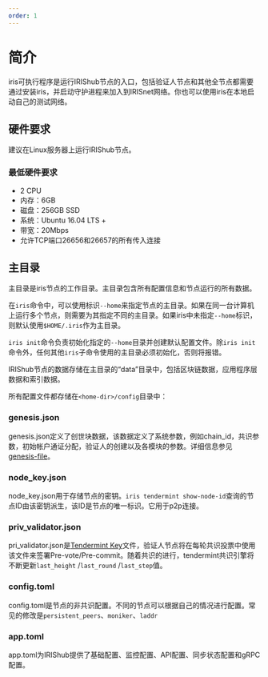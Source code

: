 ```yaml
---
order: 1
---
```


# 简介

iris可执行程序是运行IRIShub节点的入口，包括验证人节点和其他全节点都需要通过安装iris，并启动守护进程来加入到IRISnet网络。你也可以使用iris在本地启动自己的测试网络。

## 硬件要求

建议在Linux服务器上运行IRIShub节点。

### 最低硬件要求

- 2 CPU
- 内存：6GB
- 磁盘：256GB SSD
- 系统：Ubuntu 16.04 LTS +
- 带宽：20Mbps
- 允许TCP端口26656和26657的所有传入连接

## 主目录

主目录是iris节点的工作目录。主目录包含所有配置信息和节点运行的所有数据。

在`iris`命令中，可以使用标识`--home`来指定节点的主目录。如果在同一台计算机上运行多个节点，则需要为其指定不同的主目录。如果iris中未指定`--home`标识，则默认使用`$HOME/.iris`作为主目录。

`iris init`命令负责初始化指定的`--home`目录并创建默认配置文件。除`iris init`命令外，任何其他`iris`子命令使用的主目录必须初始化，否则将报错。

IRIShub节点的数据存储在主目录的“data”目录中，包括区块链数据，应用程序层数据和索引数据。

所有配置文件都存储在`<home-dir>/config`目录中：

### genesis.json

genesis.json定义了创世块数据，该数据定义了系统参数，例如chain_id，共识参数，初始帐户通证分配，验证人的创建以及各模块的参数。详细信息参见[genesis-file](../concepts/genesis-file.md)。

### node_key.json

node_key.json用于存储节点的密钥。`iris tendermint show-node-id`查询的节点ID由该密钥派生，该ID是节点的唯一标识。它用于p2p连接。

### priv_validator.json

pri_validator.json是[Tendermint Key](../concepts/validator-faq.md#tendermint-密钥)文件，验证人节点将在每轮共识投票中使用该文件来签署Pre-vote/Pre-commit。随着共识的进行，tendermint共识引擎将不断更新`last_height` /`last_round` /`last_step`值。

### config.toml

config.toml是节点的非共识配置。不同的节点可以根据自己的情况进行配置。常见的修改是`persistent_peers`、`moniker`、`laddr`

### app.toml

app.toml为IRIShub提供了基础配置、监控配置、API配置、同步状态配置和gRPC配置。
